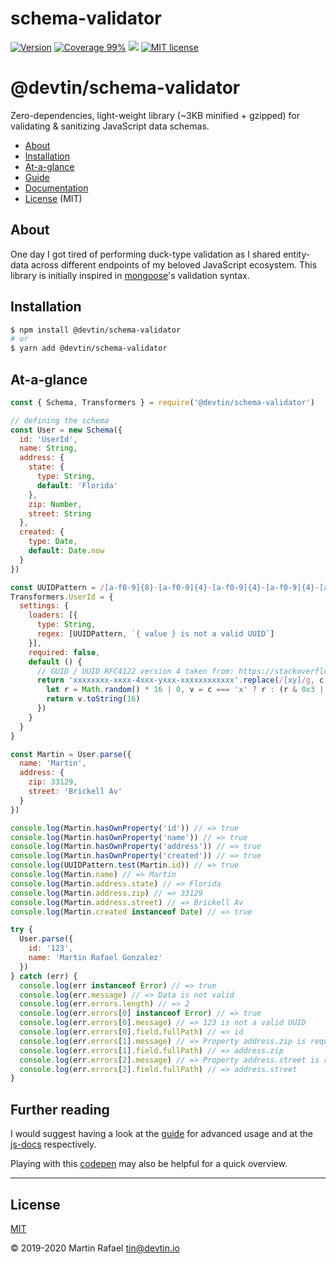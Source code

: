 # schema-validator
<a href="https://www.npmjs.com/package/@devtin/schema-validator"><img src="https://img.shields.io/npm/v/@devtin/schema-validator.svg" alt="Version"></a>
<a href="https://htmlpreview.github.io/?https://github.com/devtin/schema-validator/blob/master/coverage/lcov-report/index.html"><img src="https://img.shields.io/badge/coverage-99%25-green" alt="Coverage 99%"></a>
<a href="/test/features"><img src="https://github.com/devtin/schema-validator/workflows/tests/badge.svg"></a>
[![MIT license](http://img.shields.io/badge/License-MIT-brightgreen.svg)](http://opensource.org/licenses)

# @devtin/schema-validator
Zero-dependencies, light-weight library (~3KB minified + gzipped) for validating & sanitizing JavaScript data schemas.  

- [About](#about)
- [Installation](#installation)
- [At-a-glance](#at-a-glance)
- [Guide](./guide/README.md)
- [Documentation](/DOCS.md)
- [License](#license) (MIT)

## About

One day I got tired of performing duck-type validation as I shared entity-data across different endpoints of my beloved
JavaScript ecosystem. This library is initially inspired in [mongoose](https://mongoosejs.com)'s validation syntax. 

## Installation

```sh
$ npm install @devtin/schema-validator
# or
$ yarn add @devtin/schema-validator
```

## At-a-glance

```js
const { Schema, Transformers } = require('@devtin/schema-validator')

// defining the schema
const User = new Schema({
  id: 'UserId',
  name: String,
  address: {
    state: {
      type: String,
      default: 'Florida'
    },
    zip: Number,
    street: String
  },
  created: {
    type: Date,
    default: Date.now
  }
})

const UUIDPattern = /[a-f0-9]{8}-[a-f0-9]{4}-[a-f0-9]{4}-[a-f0-9]{4}-[a-f0-9]{12}/
Transformers.UserId = {
  settings: {
    loaders: [{
      type: String,
      regex: [UUIDPattern, `{ value } is not a valid UUID`]
    }],
    required: false,
    default () {
      // GUID / UUID RFC4122 version 4 taken from: https://stackoverflow.com/a/2117523/1064165
      return 'xxxxxxxx-xxxx-4xxx-yxxx-xxxxxxxxxxxx'.replace(/[xy]/g, c => {
        let r = Math.random() * 16 | 0, v = c === 'x' ? r : (r & 0x3 | 0x8)
        return v.toString(16)
      })
    }
  }
}

const Martin = User.parse({
  name: 'Martin',
  address: {
    zip: 33129,
    street: 'Brickell Av'
  }
})

console.log(Martin.hasOwnProperty('id')) // => true
console.log(Martin.hasOwnProperty('name')) // => true
console.log(Martin.hasOwnProperty('address')) // => true
console.log(Martin.hasOwnProperty('created')) // => true
console.log(UUIDPattern.test(Martin.id)) // => true
console.log(Martin.name) // => Martin
console.log(Martin.address.state) // => Florida
console.log(Martin.address.zip) // => 33129
console.log(Martin.address.street) // => Brickell Av
console.log(Martin.created instanceof Date) // => true

try {
  User.parse({
    id: '123',
    name: 'Martin Rafael Gonzalez'
  })
} catch (err) {
  console.log(err instanceof Error) // => true
  console.log(err.message) // => Data is not valid
  console.log(err.errors.length) // => 2
  console.log(err.errors[0] instanceof Error) // => true
  console.log(err.errors[0].message) // => 123 is not a valid UUID
  console.log(err.errors[0].field.fullPath) // => id
  console.log(err.errors[1].message) // => Property address.zip is required
  console.log(err.errors[1].field.fullPath) // => address.zip
  console.log(err.errors[2].message) // => Property address.street is required
  console.log(err.errors[2].field.fullPath) // => address.street
}

```


## Further reading

I would suggest having a look at the [guide](./guide/README.md) for advanced usage and at the [js-docs](./DOCS.md)
respectively.  

Playing with this <a href="https://codepen.io/tin_r/pen/PoqwLMb" target="_blank">codepen</a> may also be helpful for a
quick overview.

* * *

## License

[MIT](https://opensource.org/licenses/MIT)

&copy; 2019-2020 Martin Rafael <tin@devtin.io>
